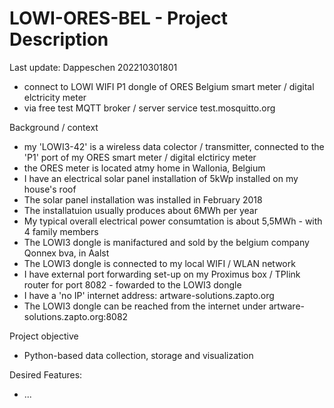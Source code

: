 # LOWI-ORES-BEL - Project Description

Last update: Dappeschen 202210301801

- connect to LOWI WIFI P1 dongle of ORES Belgium smart meter / digital elctricity meter
- via free test MQTT broker / server service test.mosquitto.org

Background / context
- my 'LOWI3-42' is a wireless data colector / transmitter, connected to the 'P1' port of my ORES smart meter / digital elctiricy meter
- the ORES meter is located atmy home in Wallonia, Belgium
- I have an electrical solar panel installation of 5kWp installed on my house's roof
- The solar panel installation was installed in February 2018
- The installatuion usually produces about 6MWh per year
- My typical overall electrical power consumtation is about 5,5MWh - with 4 family members
- The LOWI3 dongle is manifactured and sold by the belgium company Qonnex bva, in Aalst 
- The LOWI3 dongle is connected to my local WIFI / WLAN network
- I have external port forwarding set-up on my Proximus box / TPlink router for port 8082 - fowarded to the LOWI3 dongle
- I have a 'no IP' internet address: artware-solutions.zapto.org
- The LOWI3 dongle can be reached from the internet under artware-solutions.zapto.org:8082


Project objective
- Python-based data collection, storage and visualization

Desired Features:
- ...

